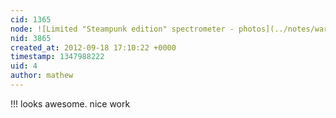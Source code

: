```yaml
---
cid: 1365
node: ![Limited "Steampunk edition" spectrometer - photos](../notes/warren/9-18-2012/limited-steampunk-edition-spectrometer-photos)
nid: 3865
created_at: 2012-09-18 17:10:22 +0000
timestamp: 1347988222
uid: 4
author: mathew
---
```


!!! looks awesome. nice work
